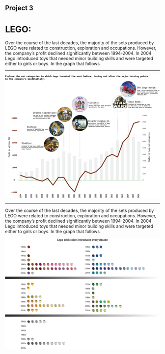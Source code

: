 ## Project 3

# LEGO: 

Over the course of the last decades, the majority of the sets produced by LEGO were related to construction, exploration and occupations. However, the company’s profit declined significantly between 1994-2004. In 2004 Lego introduced toys that needed minor building skills and were targeted either to girls or boys. In the graph that follows  








---


![](business.png)

---







Over the course of the last decades, the majority of the sets produced by LEGO were related to construction, exploration and occupations. However, the company’s profit declined significantly between 1994-2004. In 2004 Lego introduced toys that needed minor building skills and were targeted either to girls or boys. In the graph that follows  




![](colors.png)

